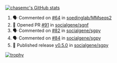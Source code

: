 [![chasemc's GitHub stats](https://github-readme-stats.vercel.app/api?username=chasemc)](https://github.com/anuraghazra/github-readme-stats)


<!--START_SECTION:activity-->
1. 🗣 Commented on [#64](https://github.com/soedinglab/MMseqs2/issues/64#issuecomment-1901172701) in [soedinglab/MMseqs2](https://github.com/soedinglab/MMseqs2)
2. 💪 Opened PR [#91](https://github.com/socialgene/sgnf/pull/91) in [socialgene/sgnf](https://github.com/socialgene/sgnf)
3. 🗣 Commented on [#82](https://github.com/socialgene/sgpy/issues/82#issuecomment-1897507056) in [socialgene/sgpy](https://github.com/socialgene/sgpy)
4. 🗣 Commented on [#84](https://github.com/socialgene/sgpy/pull/84#issuecomment-1897504087) in [socialgene/sgpy](https://github.com/socialgene/sgpy)
5. 🚀 Published release [v0.5.0](https://github.com/socialgene/sgpy/releases/tag/v0.5.0) in [socialgene/sgpy](https://github.com/socialgene/sgpy)
<!--END_SECTION:activity-->
[![trophy](https://github-profile-trophy.vercel.app/?username=chasemc)](https://github.com/ryo-ma/github-profile-trophy)

